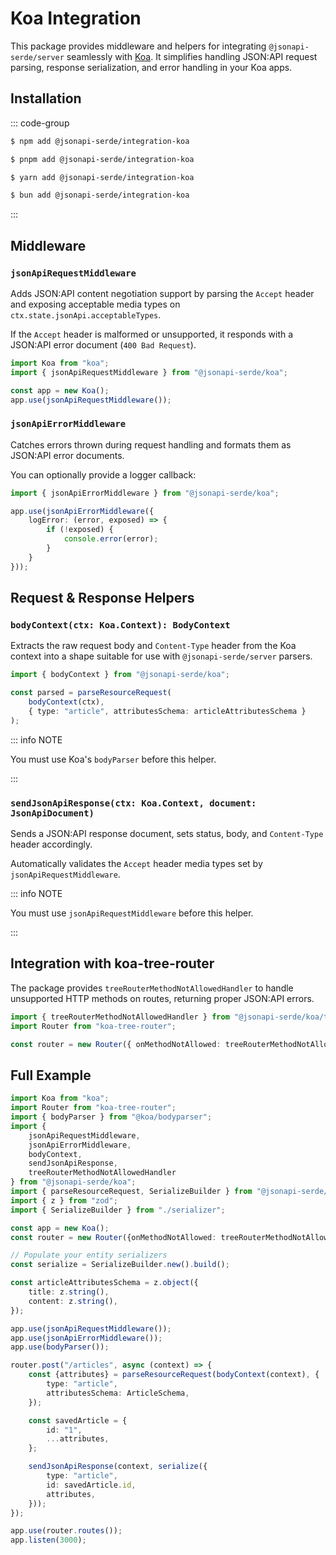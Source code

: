 # Koa Integration

This package provides middleware and helpers for integrating `@jsonapi-serde/server` seamlessly with 
[Koa](https://koajs.com/). It simplifies handling JSON:API request parsing, response serialization, and error handling
in your Koa apps.

## Installation

::: code-group

```sh [npm]
$ npm add @jsonapi-serde/integration-koa
```

```sh [pnpm]
$ pnpm add @jsonapi-serde/integration-koa
```

```sh [yarn]
$ yarn add @jsonapi-serde/integration-koa
```

```sh [bun]
$ bun add @jsonapi-serde/integration-koa
```

:::

## Middleware

### `jsonApiRequestMiddleware`

Adds JSON:API content negotiation support by parsing the `Accept` header and exposing acceptable media types on
`ctx.state.jsonApi.acceptableTypes`.

If the `Accept` header is malformed or unsupported, it responds with a JSON:API error document (`400 Bad Request`).

```ts
import Koa from "koa";
import { jsonApiRequestMiddleware } from "@jsonapi-serde/koa";

const app = new Koa();
app.use(jsonApiRequestMiddleware());
```

### `jsonApiErrorMiddleware`

Catches errors thrown during request handling and formats them as JSON:API error documents.

You can optionally provide a logger callback:

```ts
import { jsonApiErrorMiddleware } from "@jsonapi-serde/koa";

app.use(jsonApiErrorMiddleware({
    logError: (error, exposed) => {
        if (!exposed) {
            console.error(error);
        }
    }
}));
```

## Request & Response Helpers

### `bodyContext(ctx: Koa.Context): BodyContext`

Extracts the raw request body and `Content-Type` header from the Koa context into a shape suitable for use with
`@jsonapi-serde/server` parsers.

```ts
import { bodyContext } from "@jsonapi-serde/koa";

const parsed = parseResourceRequest(
    bodyContext(ctx),
    { type: "article", attributesSchema: articleAttributesSchema }
);
```

::: info NOTE

You must use Koa's `bodyParser` before this helper.

:::

### `sendJsonApiResponse(ctx: Koa.Context, document: JsonApiDocument)`

Sends a JSON:API response document, sets status, body, and `Content-Type` header accordingly.

Automatically validates the `Accept` header media types set by `jsonApiRequestMiddleware`.

::: info NOTE

You must use `jsonApiRequestMiddleware` before this helper.

:::

## Integration with koa-tree-router

The package provides `treeRouterMethodNotAllowedHandler` to handle unsupported HTTP methods on routes, returning proper
JSON:API errors.

```ts
import { treeRouterMethodNotAllowedHandler } from "@jsonapi-serde/koa/tree-router";
import Router from "koa-tree-router";

const router = new Router({ onMethodNotAllowed: treeRouterMethodNotAllowedHandler });
```

## Full Example

```ts
import Koa from "koa";
import Router from "koa-tree-router";
import { bodyParser } from "@koa/bodyparser";
import {
    jsonApiRequestMiddleware,
    jsonApiErrorMiddleware,
    bodyContext,
    sendJsonApiResponse,
    treeRouterMethodNotAllowedHandler
} from "@jsonapi-serde/koa";
import { parseResourceRequest, SerializeBuilder } from "@jsonapi-serde/server";
import { z } from "zod";
import { SerializeBuilder } from "./serializer";

const app = new Koa();
const router = new Router({onMethodNotAllowed: treeRouterMethodNotAllowedHandler});

// Populate your entity serializers
const serialize = SerializeBuilder.new().build();

const articleAttributesSchema = z.object({
    title: z.string(),
    content: z.string(),
});

app.use(jsonApiRequestMiddleware());
app.use(jsonApiErrorMiddleware());
app.use(bodyParser());

router.post("/articles", async (context) => {
    const {attributes} = parseResourceRequest(bodyContext(context), {
        type: "article",
        attributesSchema: ArticleSchema,
    });

    const savedArticle = {
        id: "1",
        ...attributes,
    };

    sendJsonApiResponse(context, serialize({
        type: "article",
        id: savedArticle.id,
        attributes,
    }));
});

app.use(router.routes());
app.listen(3000);
```
